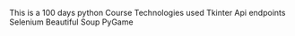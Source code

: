 This is a 100 days python Course
Technologies used
  Tkinter
  Api endpoints 
  Selenium
  Beautiful Soup
  PyGame
